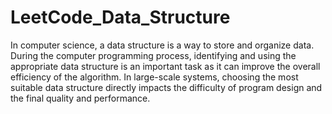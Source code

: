 # LeetCode_Data_Structure
In computer science, a data structure is a way to store and organize data.  During the computer programming process, identifying and using the appropriate data structure is an important task as it can improve the overall efficiency of the algorithm. In large-scale systems, choosing the most suitable data structure directly impacts the difficulty of program design and the final quality and performance.
